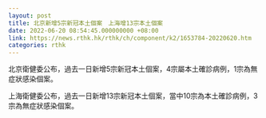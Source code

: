 ```yaml
---
layout: post
title: 北京新增5宗新冠本土個案　上海增13宗本土個案
date: 2022-06-20 08:54:45.000000000 +08:00
link: https://news.rthk.hk/rthk/ch/component/k2/1653784-20220620.htm
categories: rthk
---
```


北京衛健委公布，過去一日新增5宗新冠本土個案，4宗屬本土確診病例，1宗為無症狀感染個案。

上海衛健委公布，過去一日新增13宗新冠本土個案，當中10宗為本土確診病例，3宗為無症狀感染個案。
